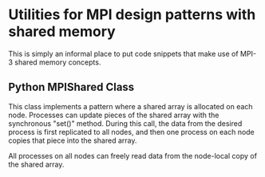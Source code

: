# Utilities for MPI design patterns with shared memory

This is simply an informal place to put code snippets that make use of 
MPI-3 shared memory concepts.

## Python MPIShared Class

This class implements a pattern where a shared array is allocated on
each node.  Processes can update pieces of the shared array with the
synchronous "set()" method.  During this call, the data from the desired
process is first replicated to all nodes, and then one process on each
node copies that piece into the shared array.

All processes on all nodes can freely read data from the node-local
copy of the shared array.

